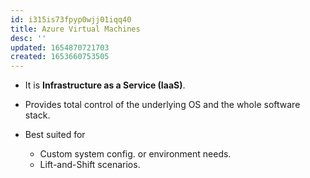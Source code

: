 ```yaml
---
id: i315is73fpyp0wjj01iqq40
title: Azure Virtual Machines
desc: ''
updated: 1654870721703
created: 1653660753505
---
```


* It is **Infrastructure as a Service (IaaS)**.

* Provides total control of the underlying OS and the whole software stack.

* Best suited for  
  * Custom system config. or environment needs.  
  * Lift-and-Shift scenarios.

